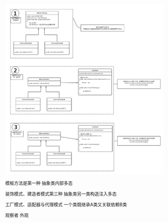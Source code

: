 ![](/assets/duotaifangshi.png)

模板方法是第一种 抽象类内部多态

装饰模式、建造者模式第三种 抽象类另一类构造注入多态

工厂模式、适配器与代理模式 一个类既继承A类又关联依赖B类

观察者 
外观


